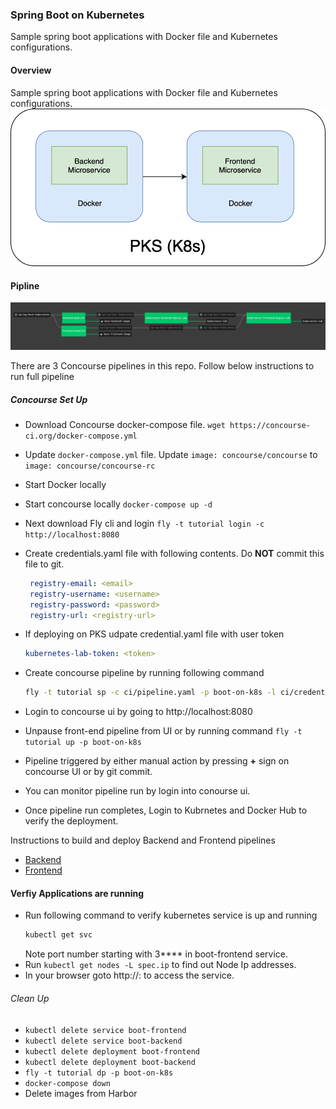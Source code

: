 ### Spring Boot on Kubernetes

Sample spring boot applications with Docker file and Kubernetes configurations. 

#### Overview

Sample spring boot applications with Docker file and Kubernetes configurations.
![Overview](images/boot-kubernetes-overview.png)

#### Pipline
![pipeline](images/boot-k8s-pipeline.png)

There are 3 Concourse pipelines in this repo. Follow below instructions to run full pipeline

##### Concourse Set Up

- Download Concourse docker-compose file. `wget https://concourse-ci.org/docker-compose.yml`
- Update `docker-compose.yml` file. Update `image: concourse/concourse` to `image: concourse/concourse-rc`
- Start Docker locally
- Start concourse locally `docker-compose up -d`
- Next download Fly cli and login `fly -t tutorial login -c http://localhost:8080`
- Create credentials.yaml file with following contents. Do **NOT** commit this file to git.
   ```yaml
    registry-email: <email>
    registry-username: <username>
    registry-password: <password>
    registry-url: <registry-url>
    ```
- If deploying on PKS udpate credential.yaml file with user token
    ```yaml
    kubernetes-lab-token: <token>
    ```
- Create concourse pipeline by running following command
   ```bash
   fly -t tutorial sp -c ci/pipeline.yaml -p boot-on-k8s -l ci/credentials.yaml
   ```
  
- Login to concourse ui by going to http://localhost:8080  
- Unpause front-end pipeline from UI or by running command `fly -t tutorial up -p boot-on-k8s`
- Pipeline triggered by either manual action by pressing **+** sign on concourse UI or by git commit.
- You can monitor pipeline run by login into conourse ui. 
- Once pipeline run completes, Login to Kubrnetes and Docker Hub to verify the deployment.

Instructions to build and deploy Backend and Frontend pipelines
- [Backend](boot-backend/Readme.md)
- [Frontend](boot-frontend/Readme.md)

#### Verfiy Applications are running  
- Run following command to verify kubernetes service is up and running
    ```bash
    kubectl get svc
    ``` 
    Note port number starting with 3**** in boot-frontend service.
- Run `kubectl get nodes -L spec.ip` to find out Node Ip addresses.
- In your browser goto http://<node-id>:<service-port> to access the service.

###### Clean Up
- `kubectl delete service boot-frontend`
- `kubectl delete service boot-backend`
- `kubectl delete deployment boot-frontend`
- `kubectl delete deployment boot-backend`
- `fly -t tutorial dp -p boot-on-k8s`
- `docker-compose down`
- Delete images from Harbor

